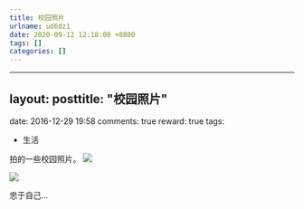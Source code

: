 ```yaml
---
title: 校园照片
urlname: ud6dz1
date: 2020-09-12 12:18:08 +0800
tags: []
categories: []
---
```


---

## layout: posttitle: "校园照片"

date: 2016-12-29 19:58
comments: true
reward: true
tags:

- 生活

拍的一些校园照片。
![](http://i.imgur.com/E2IO9ng.jpg#alt=)

![](http://i.imgur.com/1bEwCSO.jpg#alt=)

忠于自己...
